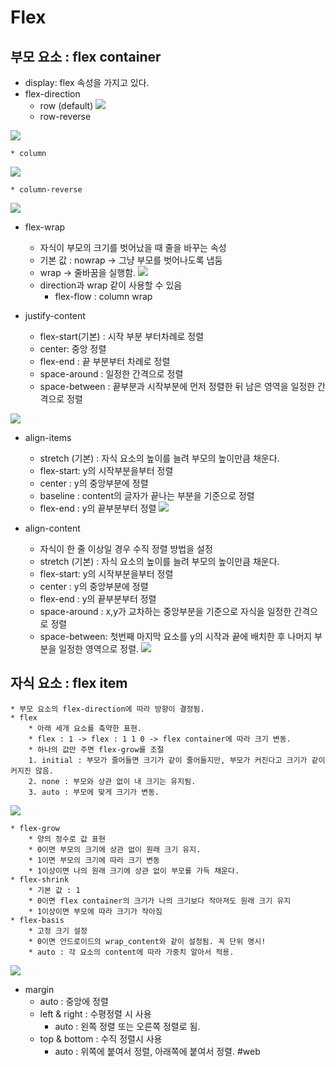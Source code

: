 # Flex
## 부모 요소 : flex container
* display: flex 속성을 가지고 있다.	
*  flex-direction
	* row (default)
![](Flex/C9227280-9F67-4189-8C96-443D3DDC411E.png)
	* row-reverse
			
![](Flex/FF7CB004-E457-44C0-B28C-B8C30F25CDA4.png)

	* column
	
![](Flex/72DC899C-A2BA-46E1-85A9-71A1CE0A6084.png)

	* column-reverse
![](Flex/3D56B786-89B2-4941-BECB-98E04CFBA29F.png)

* flex-wrap
	* 자식이 부모의 크기를 벗어났을 때 줄을 바꾸는 속성
	* 기본 값 : nowrap -> 그냥 부모를 벗어나도록 냅둠
	* wrap -> 줄바꿈을 실행함.
![](Flex/21447D51-083D-4F2C-8DA9-A4D1A9EBB9E9.png)
	* direction과 wrap 같이 사용할 수 있음 
		* flex-flow : column wrap

* justify-content
	* flex-start(기본)  : 시작 부분 부터차례로 정렬
	* center: 중앙 정렬
	* flex-end : 끝 부분부터 차례로 정렬
	* space-around : 일정한 간격으로 정렬
	* space-between : 끝부분과 시작부분에 먼저 정렬한 뒤 남은 영역을 일정한 간격으로 정렬

![](Flex/B7291366-85E4-48CA-9552-8EE21DDBFE9C.png)

* align-items
	* stretch (기본) : 자식 요소의 높이를 늘려 부모의 높이만큼 채운다.
	* flex-start: y의 시작부분을부터 정렬
	* center :  y의 중앙부분에 정렬
	* baseline : content의 글자가 끝나는 부분을 기준으로 정렬
	* flex-end : y의 끝부분부터 정렬
![](Flex/2CCECE6E-C429-4176-8769-5840ABAA5109.png)

* align-content
	* 자식이 한 줄 이상일 경우 수직 정렬 방법을 설정
	* stretch (기본) : 자식 요소의 높이를 늘려 부모의 높이만큼 채운다.
	* flex-start: y의 시작부분을부터 정렬
	* center :  y의 중앙부분에 정렬
	* flex-end : y의 끝부분부터 정렬
	* space-around : x,y가 교차하는 중앙부분을 기준으로 자식을 일정한 간격으로 정렬
	* space-between: 첫번째 마지막 요소를 y의 시작과 끝에 배치한 후 나머지 부분을 일정한 영역으로 정렬.
![](Flex/19286B6E-25A3-4A83-890B-0E80D421849E.png)


## 자식 요소 : flex item
	* 부모 요소의 flex-direction에 따라 방향이 결정됨. 
	* flex 
		* 아래 세개 요소를 축약한 표현.
		* flex : 1 -> flex : 1 1 0 -> flex container에 따라 크기 변동.
		* 하나의 값만 주면 flex-grow를 조절
		1. initial : 부모가 줄어들면 크기가 같이 줄어들지만, 부모가 커진다고 크기가 같이 커지진 않음.
		2. none : 부모와 상관 없이 내 크기는 유지됨.
		3. auto : 부모에 맞게 크기가 변동.

![](Flex/C1065280-E72D-4A3B-B414-3BF8D448B612.png)

	* flex-grow
		* 양의 정수로 값 표현
		* 0이면 부모의 크기에 상관 없이 원래 크기 유지.
		* 1이면 부모의 크기에 따라 크기 변동
		* 1이상이면 나의 원래 크기에 상관 없이 부모를 가득 채운다.
	* flex-shrink
		* 기본 값 : 1
		* 0이면 flex container의 크기가 나의 크기보다 작아져도 원래 크기 유지
		* 1이상이면 부모에 따라 크기가 작아짐
	* flex-basis
		* 고정 크기 설정
		* 0이면 안드로이드의 wrap_content와 같이 설정됨. 꼭 단위 명시!
		* auto : 각 요소의 content에 따라 가중치 알아서 적용.
		
![](Flex/D1C5B933-7CF7-45D1-8C08-445DB2E8717E.png)

* margin 
	* auto : 중앙에 정렬
	* left & right : 수평정렬 시 사용 
		* auto : 왼쪽 정렬 또는 오른쪽 정렬로 됨.
	* top & bottom : 수직 정렬시 사용
		* auto : 위쪽에 붙여서 정렬, 아래쪽에 붙여서 정렬.
#web